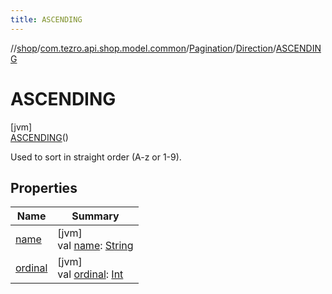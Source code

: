 ```yaml
---
title: ASCENDING
---
```

//[shop](../../../../../index.html)/[com.tezro.api.shop.model.common](../../../index.html)/[Pagination](../../index.html)/[Direction](../index.html)/[ASCENDING](index.html)



# ASCENDING



[jvm]\
[ASCENDING](index.html)()



Used to sort in straight order (A-z or 1-9).



## Properties


| Name | Summary |
|---|---|
| [name](../../../../com.tezro.api.shop.model.orders/-order/-currency/-e-t-h/index.html#-372974862%2FProperties%2F-880856229) | [jvm]<br>val [name](../../../../com.tezro.api.shop.model.orders/-order/-currency/-e-t-h/index.html#-372974862%2FProperties%2F-880856229): [String](https://kotlinlang.org/api/latest/jvm/stdlib/kotlin/-string/index.html) |
| [ordinal](../../../../com.tezro.api.shop.model.orders/-order/-currency/-e-t-h/index.html#-739389684%2FProperties%2F-880856229) | [jvm]<br>val [ordinal](../../../../com.tezro.api.shop.model.orders/-order/-currency/-e-t-h/index.html#-739389684%2FProperties%2F-880856229): [Int](https://kotlinlang.org/api/latest/jvm/stdlib/kotlin/-int/index.html) |


